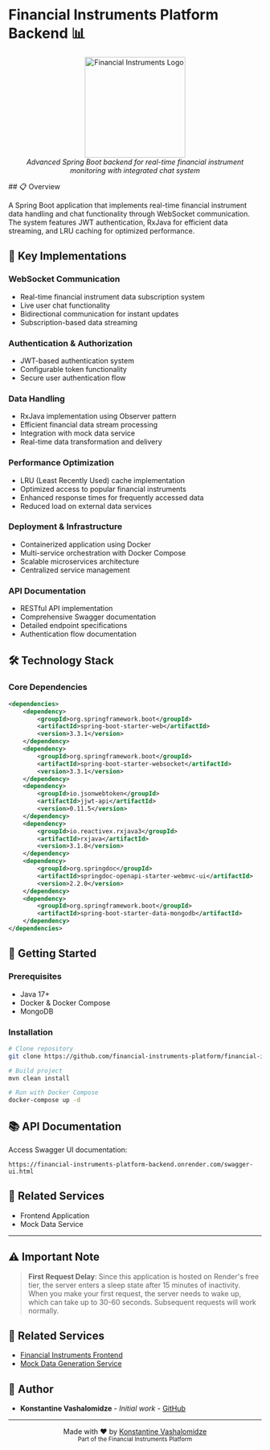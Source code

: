 # Financial Instruments Platform Backend 📊

<p align="center">
  <img src="https://p7.hiclipart.com/preview/391/315/584/black-white-computer-icons-coin-money-coin-ico.jpg" alt="Financial Instruments Logo" width="200"/>
  <br>
  <em>Advanced Spring Boot backend for real-time financial instrument monitoring with integrated chat system</em>
</p>
## 📋 Overview

A Spring Boot application that implements real-time financial instrument data handling and chat functionality through WebSocket communication. The system features JWT authentication, RxJava for efficient data streaming, and LRU caching for optimized performance.

## 🌟 Key Implementations

### WebSocket Communication
- Real-time financial instrument data subscription system
- Live user chat functionality
- Bidirectional communication for instant updates
- Subscription-based data streaming

### Authentication & Authorization
- JWT-based authentication system
- Configurable token functionality
- Secure user authentication flow

### Data Handling
- RxJava implementation using Observer pattern
- Efficient financial data stream processing
- Integration with mock data service
- Real-time data transformation and delivery

### Performance Optimization
- LRU (Least Recently Used) cache implementation
- Optimized access to popular financial instruments
- Enhanced response times for frequently accessed data
- Reduced load on external data services

### Deployment & Infrastructure
- Containerized application using Docker
- Multi-service orchestration with Docker Compose
- Scalable microservices architecture
- Centralized service management

### API Documentation
- RESTful API implementation
- Comprehensive Swagger documentation
- Detailed endpoint specifications
- Authentication flow documentation

## 🛠️ Technology Stack

### Core Dependencies
```xml
<dependencies>
    <dependency>
        <groupId>org.springframework.boot</groupId>
        <artifactId>spring-boot-starter-web</artifactId>
        <version>3.3.1</version>
    </dependency>
    <dependency>
        <groupId>org.springframework.boot</groupId>
        <artifactId>spring-boot-starter-websocket</artifactId>
        <version>3.3.1</version>
    </dependency>
    <dependency>
        <groupId>io.jsonwebtoken</groupId>
        <artifactId>jjwt-api</artifactId>
        <version>0.11.5</version>
    </dependency>
    <dependency>
        <groupId>io.reactivex.rxjava3</groupId>
        <artifactId>rxjava</artifactId>
        <version>3.1.8</version>
    </dependency>
    <dependency>
        <groupId>org.springdoc</groupId>
        <artifactId>springdoc-openapi-starter-webmvc-ui</artifactId>
        <version>2.2.0</version>
    </dependency>
    <dependency>
        <groupId>org.springframework.boot</groupId>
        <artifactId>spring-boot-starter-data-mongodb</artifactId>
    </dependency>
</dependencies>
```

## 🚀 Getting Started

### Prerequisites
- Java 17+
- Docker & Docker Compose
- MongoDB

### Installation

```bash
# Clone repository
git clone https://github.com/financial-instruments-platform/financial-instruments-platform-backend

# Build project
mvn clean install

# Run with Docker Compose
docker-compose up -d
```

## 📚 API Documentation

Access Swagger UI documentation:
```
https://financial-instruments-platform-backend.onrender.com/swagger-ui.html
```

## 🔗 Related Services
- Frontend Application
- Mock Data Service

---

## ⚠️ Important Note
> **First Request Delay**: Since this application is hosted on Render's free tier, the server enters a sleep state after 15 minutes of inactivity. When you make your first request, the server needs to wake up, which can take up to 30-60 seconds. Subsequent requests will work normally.

## 🔗 Related Services
- [Financial Instruments Frontend](https://github.com/financial-instruments-platform/financial-instruments-platform-frontend)
- [Mock Data Generation Service](https://github.com/financial-instruments-platform/mock-data-generation-service)

## 👥 Author

- **Konstantine Vashalomidze** - _Initial work_ - [GitHub](https://github.com/KonstantineVashalomidze)

---

<p align="center">
  Made with ❤️ by <a href="https://github.com/KonstantineVashalomidze">Konstantine Vashalomidze</a>
  <br>
  <sub>Part of the Financial Instruments Platform</sub>
</p>
